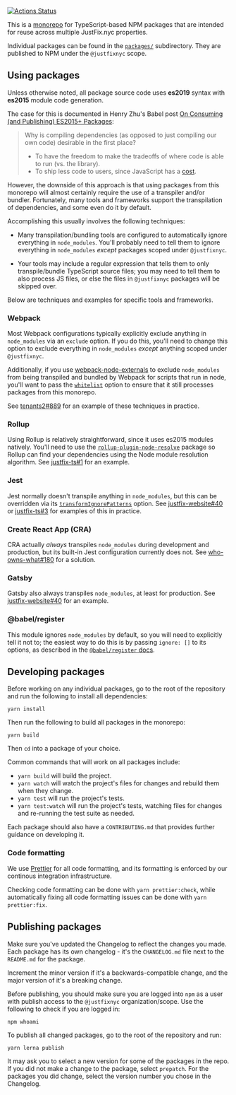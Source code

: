 [![Actions Status](https://github.com/JustFixNYC/justfix-ts/workflows/Node%20CI/badge.svg)](https://github.com/JustFixNYC/justfix-ts/actions)

This is a [monorepo][] for TypeScript-based NPM packages that are
intended for reuse across multiple JustFix.nyc properties.

Individual packages can be found in the [`packages/`](packages/)  subdirectory.
They are published to NPM under the `@justfixnyc` scope.

## Using packages

Unless otherwise noted, all package source code uses **es2019** syntax
with **es2015** module code generation.

The case for this is documented in Henry Zhu's Babel post
[On Consuming (and Publishing) ES2015+ Packages][babel-es2015]:

> Why is compiling dependencies (as opposed to just compiling our own code) desirable in the first place?
>
> * To have the freedom to make the tradeoffs of where code is able to run (vs. the library).
> * To ship less code to users, since JavaScript has a [cost][].

However, the downside of this approach is that using packages from this monorepo
will almost certainly require the use of a transpiler and/or bundler. Fortunately, many
tools and frameworks support the transpilation of dependencies, and some even do it
by default.

Accomplishing this usually involves the following techniques:

* Many transpilation/bundling tools are configured to automatically ignore
  everything in `node_modules`. You'll probably need to tell them to ignore everything
  in `node_modules` _except_ packages scoped under `@justfixnyc`.

* Your tools may include a regular expression that tells them to only
  transpile/bundle TypeScript source files; you may need to tell them to also process
  JS files, or else the files in `@justfixnyc` packages will be skipped over.

Below are techniques and examples for specific tools and frameworks.

[babel-es2015]: https://babeljs.io/blog/2018/06/26/on-consuming-and-publishing-es2015+-packages
[cost]: https://medium.com/dev-channel/the-cost-of-javascript-84009f51e99e

### Webpack

Most Webpack configurations typically explicitly exclude anything in `node_modules`
via an `exclude` option. If you do this, you'll need to change this option to
exclude everything in `node_modules` *except* anything scoped under `@justfixnyc`.

Additionally, if you use [webpack-node-externals][] to exclude `node_modules` from
being transpiled and bundled by Webpack for scripts that run in node, you'll want
to pass the [`whitelist`][] option to ensure that it still processes packages
from this monorepo.

See [tenants2#889][] for an example of these techniques in practice.

[webpack-node-externals]: https://www.npmjs.com/package/webpack-node-externals
[`whitelist`]: https://www.npmjs.com/package/webpack-node-externals#optionswhitelist-

### Rollup

Using Rollup is relatively straightforward, since it uses es2015 modules natively.
You'll need to use the [`rollup-plugin-node-resolve`][] package so Rollup can
find your dependencies using the Node module resolution algorithm. See
[justfix-ts#1][] for an example.

[`rollup-plugin-node-resolve`]: https://github.com/rollup/rollup-plugin-node-resolve

### Jest

Jest normally doesn't transpile anything in `node_modules`, but this can be
overridden via its [`transformIgnorePatterns`][] option. See [justfix-website#40][] or
[justfix-ts#3][] for examples of this in practice.

[`transformIgnorePatterns`]: https://jestjs.io/docs/en/configuration#transformignorepatterns-array-string

### Create React App (CRA)

CRA actually _always_ transpiles `node_modules` during development and production,
but its built-in Jest configuration currently does not. See [who-owns-what#180][] for
a solution.

### Gatsby

Gatsby also always transpiles `node_modules`, at least for production. See
[justfix-website#40][] for an example.

[justfix-website#40]: https://github.com/JustFixNYC/justfix-website/pull/40
[who-owns-what#180]: https://github.com/JustFixNYC/who-owns-what/pull/180
[tenants2#889]: https://github.com/JustFixNYC/tenants2/pull/889
[justfix-ts#1]: https://github.com/JustFixNYC/justfix-ts/pull/1
[justfix-ts#3]: https://github.com/JustFixNYC/justfix-ts/pull/3

### @babel/register

This module ignores `node_modules` by default, so you will need to
explicitly tell it not to; the easiest way to do this is by passing
`ignore: []` to its options, as described in the [`@babel/register` docs][].

[`@babel/register` docs]: https://babeljs.io/docs/en/babel-register#ignores-node_modules-by-default

## Developing packages

Before working on any individual packages, go to the root of the repository and
run the following to install all dependencies:

```
yarn install
```

Then run the following to build all packages in the monorepo:

```
yarn build
```

Then `cd` into a package of your choice.

Common commands that will work on all packages include:

* `yarn build` will build the project.
* `yarn watch` will watch the project's files for changes and rebuild them
  when they change.
* `yarn test` will run the project's tests.
* `yarn test:watch` will run the project's tests, watching files for changes and re-running the test suite as needed.

Each package should also have a `CONTRIBUTING.md` that provides further
guidance on developing it.

### Code formatting

We use [Prettier][] for all code formatting, and its formatting is enforced by our continous integration infrastructure.

Checking code formatting can be done with `yarn prettier:check`, while automatically fixing all code formatting
issues can be done with `yarn prettier:fix`.

[Prettier]: https://prettier.io/

## Publishing packages

Make sure you've updated the Changelog to reflect the changes you made.
Each package has its own changelog - it's the `CHANGELOG.md` file next to the
`README.md` for the package.

Increment the minor version if it's a backwards-compatible change, and the
major version of it's a breaking change.

Before publishing, you should make sure you are logged into `npm` as a
user with publish access to the `@justfixnyc` organization/scope.  Use
the following to check if you are logged in:

```
npm whoami
```

To publish all changed packages, go to the root of the repository and run:

```
yarn lerna publish
```

It may ask you to select a new version for some of the packages in the repo.
If you did not make a change to the package, select `prepatch`.
For the packages you did change, select the version number you chose in the
Changelog.

[monorepo]: https://en.wikipedia.org/wiki/Monorepo
